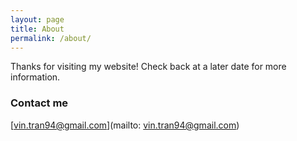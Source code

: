 ```yaml
---
layout: page
title: About
permalink: /about/
---
```


Thanks for visiting my website! Check back at a later date for more information. 

### Contact me

[vin.tran94@gmail.com](mailto: vin.tran94@gmail.com)
